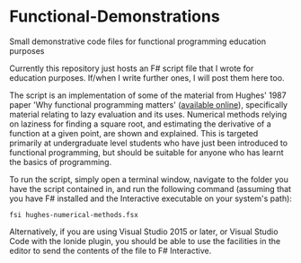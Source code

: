 # Functional-Demonstrations
Small demonstrative code files for functional programming education purposes

Currently this repository just hosts an F# script file that I wrote for education purposes.  If/when I write further ones, I will post them here too.

The script is an implementation of some of the material from Hughes' 1987 paper 'Why functional programming matters' ([available online](https://doi.org/10.1093/comjnl/32.2.98)), specifically material relating to lazy evaluation and its uses.  Numerical methods relying on laziness for finding a square root, and estimating the derivative of a function at a given point, are shown and explained.  This is targeted primarily at undergraduate level students who have just been introduced to functional programming, but should be suitable for anyone who has learnt the basics of programming.

To run the script, simply open a terminal window, navigate to the folder you have the script contained in, and run the following command (assuming that you have F# installed and the Interactive executable on your system's path):

```
fsi hughes-numerical-methods.fsx
```

Alternatively, if you are using Visual Studio 2015 or later, or Visual Studio Code with the Ionide plugin, you should be able to use the facilities in the editor to send the contents of the file to F# Interactive.
